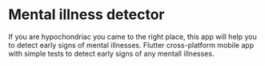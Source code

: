 # Mental illness detector

If you are hypochondriac you came to the right place, this app will help you to detect early signs of mental illnesses.
Flutter cross-platform mobile app with simple tests to detect early signs of any mentall illnesses.

